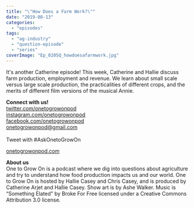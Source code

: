 ```yaml
---
title: "\"How Does a Farm Work?\""
date: "2019-08-13"
categories: 
  - "episodes"
tags: 
  - "ag-industry"
  - "question-episode"
  - "series"
coverImage: "Ep_020SQ_howdoesafarmwork.jpg"
---
```


It's another Catherine episode! This week, Catherine and Hallie discuss farm production, employment and revenue. We learn about small scale versus large scale production, the practicalities of different crops, and the merits of different film versions of the musical Annie.

**Connect with us!**  
[twitter.com/onetogrowonpod](http://twitter.com/onetogrowonpod)  
[instagram.com/onetogrowonpod  
](http://instagram.com/onetogrowonpod)[facebook.com/onetogrowonpod  
](http://facebook.com/onetogrowonpod)[onetogrowonpod@gmail.com  
](mailto:onetogrowonpod@gmail.com)  
Tweet with #AskOnetoGrowOn  
  
[onetogrowonpod.com](http://onetogrowonpod.com/)

**About us**  
One to Grow On is a podcast where we dig into questions about agriculture and try to understand how food production impacts us and our world. One to Grow On is hosted by Hallie Casey and Chris Casey, and is produced by Catherine Arjet and Hallie Casey. Show art is by Ashe Walker. Music is “Something Elated” by Broke For Free licensed under a Creative Commons Attribution 3.0 license.
